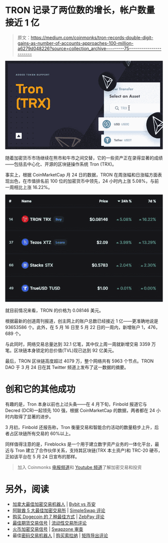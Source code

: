 # TRON 记录了两位数的增长，帐户数量接近 1 亿

> 原文：<https://medium.com/coinmonks/tron-records-double-digit-gains-as-number-of-accounts-approaches-100-million-a6279d048226?source=collection_archive---------75----------------------->

![](img/49b7ab4d22582a40901a19fe3d9ce57e.png)

随着加密货币市场继续在熊市和牛市之间交替，它的一些资产正在录得显著的成绩——包括去中心化、开源的区块链操作系统 Tron (TRX)。

事实上，根据 CoinMarketCap 月 24 日的数据，TRON 在周涨幅和日涨幅方面表现出色，在市值排名前 100 位的加密货币中领先，24 小时内上涨 5.08%，与前一周相比上涨 16.22%。

![](img/62d5274cd14d0577b08a014ed1b5561f.png)

就目前情况来看，TRON 的价格为 0.08146 美元。

根据最新的创道周刊报道，创主网上的账户总数已经接近 1 亿——更准确地说是 93653586 个。此外，在 5 月 16 日至 5 月 22 日的一周内，新增账户 1，476，689 个。

与此同时，网络交易总量达到 32.1 亿笔，其中仅上周一周就新增交易 3359 万笔。区块链本身锁定的总价值(TVL)现已达到 92 亿美元。

最后，TRON 区块链高度超过 4079 万，整个网络共有 5963 个节点。TRON DAO 于 3 月 24 日在其 Twitter 频道上发布了这一数据的摘要。

# 创和它的其他成功

有趣的是，Tron 本身以前也上过头条——在 4 月下旬，Finbold 报道它与 Decred (DCR)一起领先 100 强，根据 CoinMarketCap 的数据，两者都在 24 小时内取得了显著的进步。

3 月初，Finbold 还报告称，Tron 衡量交易和智能合约活动的数量稳步上升，后者占区块链所有交易的 60%以上。

同样值得注意的是，Fireblocks 是一个用于建立数字资产业务的一体化平台，最近与 Tron 建立了合作伙伴关系，支持其区块链(TRX 本土资产)和 TRC-20 硬币，正如该平台在 5 月 24 日宣布的那样。

> 加入 Coinmonks [电报频道](https://t.me/coincodecap)和 [Youtube 频道](https://www.youtube.com/c/coinmonks/videos)了解加密交易和投资

# 另外，阅读

*   [加拿大最佳加密交易机器人](https://coincodecap.com/5-best-crypto-trading-bots-in-canada) | [Bybit vs 币安](https://coincodecap.com/bybit-binance-moonxbt)
*   [阿联酋 5 大最佳加密交易所](https://coincodecap.com/best-crypto-exchanges-in-uae) | [SimpleSwap 评论](https://coincodecap.com/simpleswap-review)
*   [购买 Dogecoin 的 7 种最佳方式](https://coincodecap.com/ways-to-buy-dogecoin) | [ZebPay 评论](https://coincodecap.com/zebpay-review)
*   [最佳期货交易信号](https://coincodecap.com/futures-trading-signals) | [流动性交易所评论](https://coincodecap.com/liquid-exchange-review)
*   [火币加密交易信号](https://coincodecap.com/huobi-crypto-trading-signals) | [Swapzone 审查](/coinmonks/swapzone-review-crypto-exchange-data-aggregator-e0ad78e55ed7)
*   最佳[密码交易机器人](https://coincodecap.com/best-crypto-trading-bots) | [购买索拉纳](https://coincodecap.com/buy-solana) | [矩阵导出评论](https://coincodecap.com/matrixport-review)